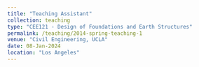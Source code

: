 ```yaml
---
title: "Teaching Assistant"
collection: teaching
type: "CEE121 - Design of Foundations and Earth Structures"
permalink: /teaching/2014-spring-teaching-1
venue: "Civil Engineering, UCLA"
date: 08-Jan-2024
location: "Los Angeles"
---
```

